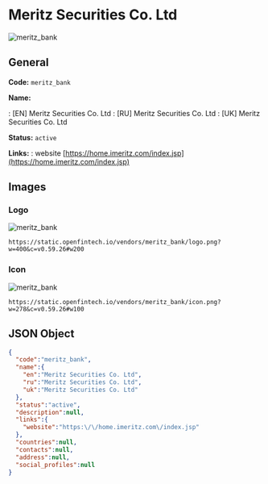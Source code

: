 
# Meritz Securities Co. Ltd 
![meritz_bank](https://static.openfintech.io/vendors/meritz_bank/logo.png?w=400&c=v0.59.26#w200)  

## General 
 
**Code:** `meritz_bank` 
 
**Name:** 
 
:	[EN] Meritz Securities Co. Ltd 
:	[RU] Meritz Securities Co. Ltd 
:	[UK] Meritz Securities Co. Ltd 
 
**Status:** `active` 
 
**Links:** 
: website [https://home.imeritz.com/index.jsp](https://home.imeritz.com/index.jsp) 
 

## Images 

### Logo 
 
![meritz_bank](https://static.openfintech.io/vendors/meritz_bank/logo.png?w=400&c=v0.59.26#w200)  

```
https://static.openfintech.io/vendors/meritz_bank/logo.png?w=400&c=v0.59.26#w200
```  

### Icon 
 
![meritz_bank](https://static.openfintech.io/vendors/meritz_bank/icon.png?w=278&c=v0.59.26#w100)  

```
https://static.openfintech.io/vendors/meritz_bank/icon.png?w=278&c=v0.59.26#w100
```  

## JSON Object 

```json
{
  "code":"meritz_bank",
  "name":{
    "en":"Meritz Securities Co. Ltd",
    "ru":"Meritz Securities Co. Ltd",
    "uk":"Meritz Securities Co. Ltd"
  },
  "status":"active",
  "description":null,
  "links":{
    "website":"https:\/\/home.imeritz.com\/index.jsp"
  },
  "countries":null,
  "contacts":null,
  "address":null,
  "social_profiles":null
}
```  

